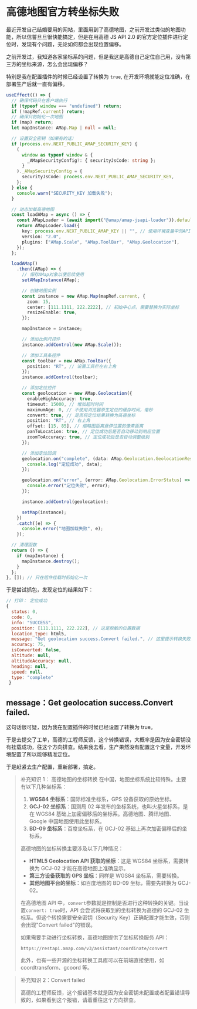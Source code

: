 # 高德地图官方转坐标失败

最近开发自己结婚要用的网站，里面用到了高德地图，之前开发过类似的地图功能，所以信誓旦旦很快能搞定，但是在用高德 JS API 2.0 的官方定位插件进行定位时，发现有个问题，无论如何都会出现位置偏移。

之前开发过，我知道各家坐标系的问题，但是我这是高德自己定位自己用，没有第三方的坐标来源，怎么会出现偏移？

特别是我在配置插件的时候已经设置了转换为 `true`, 在开发环境就能定位准确，在部署生产后就一直有偏移。

```ts
useEffect(() => {
  // 确保代码只在客户端执行
  if (typeof window === "undefined") return;
  if (!mapRef.current) return;
  // 确保只初始化一次地图
  if (map) return;
  let mapInstance: AMap.Map | null = null;

  // 设置安全密钥（如果有的话）
  if (process.env.NEXT_PUBLIC_AMAP_SECURITY_KEY) {
    (
      window as typeof window & {
        _AMapSecurityConfig?: { securityJsCode: string };
      }
    )._AMapSecurityConfig = {
      securityJsCode: process.env.NEXT_PUBLIC_AMAP_SECURITY_KEY,
    };
  } else {
    console.warn("SECURITY_KEY 加载失败");
  }

  // 动态加载高德地图
  const loadAMap = async () => {
    const AMapLoader = (await import("@amap/amap-jsapi-loader")).default;
    return AMapLoader.load({
      key: process.env.NEXT_PUBLIC_AMAP_KEY || "", // 使用环境变量中的API密钥
      version: "2.0",
      plugins: ["AMap.Scale", "AMap.ToolBar", "AMap.Geolocation"],
    });
  };

  loadAMap()
    .then((AMap) => {
      // 保存AMap对象以便后续使用
      setAMapInstance(AMap);

      // 创建地图实例
      const instance = new AMap.Map(mapRef.current, {
        zoom: 15,
        center: [111.1111, 222.2222], // 初始中心点，需要替换为实际坐标
        resizeEnable: true,
      });

      mapInstance = instance;

      // 添加比例尺控件
      instance.addControl(new AMap.Scale());

      // 添加工具条控件
      const toolbar = new AMap.ToolBar({
        position: "RT", // 设置工具栏在右上角
      });
      instance.addControl(toolbar);

      // 添加定位控件
      const geolocation = new AMap.Geolocation({
        enableHighAccuracy: true,
        timeout: 15000, // 增加超时时间
        maximumAge: 0, // 不使用浏览器原生定位的缓存时间，毫秒
        convert: true, // 是否将定位结果转换为高德坐标
        position: "RT", // 右上角
        offset: [15, 85], // 缩略图距离悬停位置的像素距离
        panToLocation: true, // 定位成功后是否自动移动到响应位置
        zoomToAccuracy: true, // 定位成功后是否自动调整级别
      });

      // 添加定位回调
      geolocation.on("complete", (data: AMap.Geolocation.GeolocationResult) => {
        console.log("定位成功", data);
      });

      geolocation.on("error", (error: AMap.Geolocation.ErrorStatus) => {
        console.error("定位失败", error);
      });

      instance.addControl(geolocation);

      setMap(instance);
    })
    .catch((e) => {
      console.error("地图加载失败", e);
    });

  // 清理函数
  return () => {
    if (mapInstance) {
      mapInstance.destroy();
    }
  };
}, []); // 只在组件挂载时初始化一次
```

于是尝试抓包，发现定位的结果如下：

```js
// 打印： 定位成功 
{
  status: 0,
  code: 0,
  info: "SUCCESS",
  position: [111.1111, 222.222], // 这是脱敏的位置数据
  location_type: html5,
  message: "Get geolocation success.Convert failed.", // 这里提示转换失败
  accuracy: 75,
  isConverted: false,
  altitude: null,
  altitudeAccuracy: null,
  heading: null,
  speed: null,
  type: "complete"
 }
```

## message：Get geolocation success.Convert failed.

这句话很可疑，因为我在配置插件的时候已经设置了转换为 true。

于是去提交了工单，高德的工程师反馈，这个转换错误，大概率是因为安全密钥没有挂载成功，往这个方向排查。结果我去看，生产果然没有配置这个变量，开发环境配置了所以能够精准定位。

于是赶紧去生产配置，重新部署，搞定。

> 补充知识 1： 高德地图的坐标转换
> 在中国，地图坐标系统比较特殊。主要有以下几种坐标系：
>
> 1. **WGS84 坐标系**：国际标准坐标系，GPS 设备获取的原始坐标。
> 2. **GCJ-02 坐标系**：国测局 02 年发布的坐标系统，也叫火星坐标系，是在 WGS84 基础上加密偏移后的坐标系。高德地图、腾讯地图、Google 中国地图使用此坐标系。
> 3. **BD-09 坐标系**：百度坐标系，在 GCJ-02 基础上再次加密偏移后的坐标系。
>
> 高德地图的坐标转换主要涉及以下几种情况：
>
> - **HTML5 Geolocation API 获取的坐标**：这是 WGS84 坐标系，需要转换为 GCJ-02 才能在高德地图上准确显示。
> - **第三方设备获取的 GPS 坐标**：同样是 WGS84 坐标系，需要转换。
> - **其他地图平台的坐标**：如百度地图的 BD-09 坐标，需要先转换为 GCJ-02。
>
> 在高德地图 API 中，`convert`参数就是控制是否进行这种转换的关键。当设置`convert: true`时，API 会尝试将获取到的坐标转换为高德的 GCJ-02 坐标系。但这个转换需要安全密钥（Security Key）正确配置才能生效，否则会出现"Convert failed"的错误。
>
> 如果需要手动进行坐标转换，高德地图提供了坐标转换服务 API：
>
> ```
> https://restapi.amap.com/v3/assistant/coordinate/convert
> ```
>
> 此外，也有一些开源的坐标转换工具库可以在前端直接使用，如 coordtransform、gcoord 等。

> 补充知识 2：Convert failed
>
> 高德的工程师反馈，这个报错基本就是因为安全密钥未配置或者配置错误导致的，如果看到这个报错，请着重往这个方向排查。
